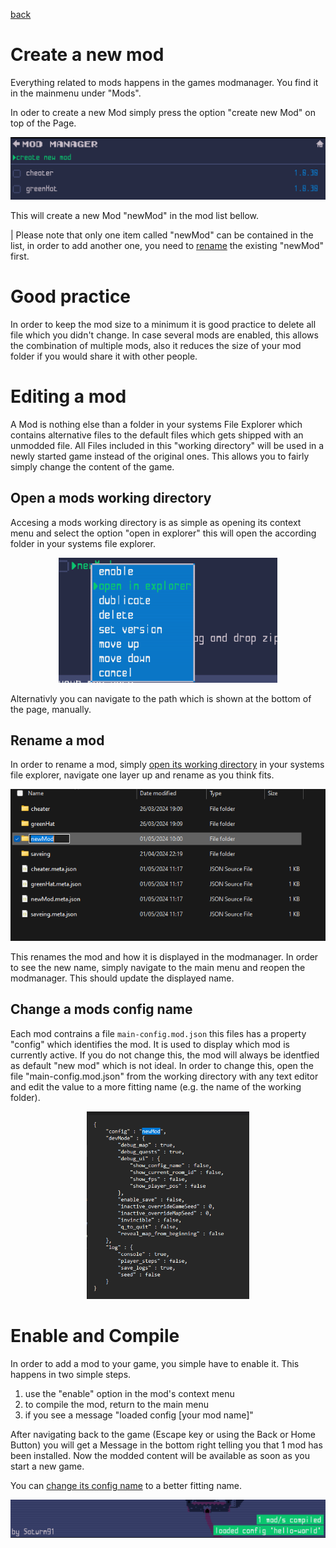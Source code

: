 <a href="index.md">back</a>

# Create a new mod
Everything related to mods happens in the games modmanager. You find it in the mainmenu under "Mods".

In oder to create a new Mod simply press the option "create new Mod" on top of the Page.

![alt text](../img/main/modding/create-mod.png)

This will create a new Mod "newMod" in the mod list bellow.

| Please note that only one item called "newMod" can be contained in the list, in order to add another one, you need to [rename](#rename-a-mod) the existing "newMod" first.

# Good practice
In order to keep the mod size to a minimum it is good practice to delete all file which you didn't change. In case several mods are enabled, this allows the combination of multiple mods, also it reduces the size of your mod folder if you would share it with other people.

# Editing a mod
A Mod is nothing else than a folder in your systems File Explorer which contains alternative files to the default files which gets shipped with an unmodded file. All Files included in this "working directory" will be used in a newly started game instead of the original ones. This allows you to fairly simply change the content of the game.

## Open a mods working directory
Accesing a mods working directory is as simple as opening its context menu and select the option "open in explorer" this will open the according folder in your systems file explorer.

<p align="center">
  <img src="../img/main/modding/open-in-explorer.png" height="200px">
</p>

Alternativly you can navigate to the path which is shown at the bottom of the page, manually.

## Rename a mod
In order to rename a mod, simply [open its working directory](#open-a-mods-working-directory) in your systems file explorer, navigate one layer up and rename as you think fits.

![alt text](../img/main/modding/rename-mod.png)

This renames the mod and how it is displayed in the modmanager. In order to see the new name, simply navigate to the main menu and reopen the modmanager. This should update the displayed name.

## Change a mods config name
Each mod contrains a file `main-config.mod.json` this files has a property "config" which identifies the mod. It is used to display which mod is currently active. If you do not change this, the mod will always be identfied as default "new mod" which is not ideal. In order to change this, open the file "main-config.mod.json" from the working directory with any text editor and edit the value to a more fitting name (e.g. the name of the working folder).

<p align="center">
  <img src="../img/main/modding/config-name.png" height="300px">
</p>

# Enable and Compile
In order to add a mod to your game, you simple have to enable it. This happens in two simple steps.

1. use the "enable" option in the mod's context menu
2. to compile the mod, return to the main menu
3. if you see a message "loaded config [your mod name]"

After navigating back to the game (Escape key or using the Back or Home Button) you will get a Message in the bottom right telling you that 1 mod has been installed. Now the modded content will be available as soon as you start a new game.

You can [change its config name](#change-a-mods-config-name) to a better fitting name.

![alt text](steam-workshop/modInstalled.png)